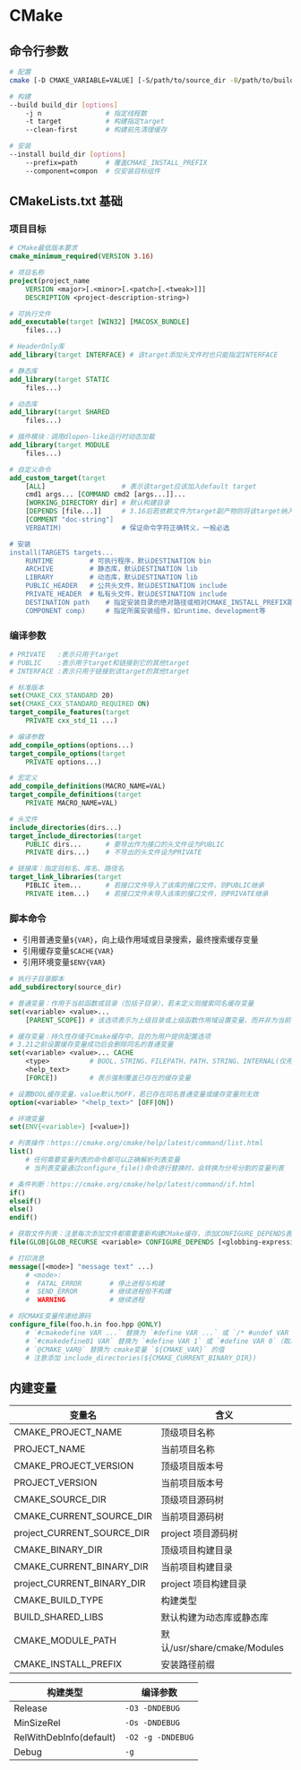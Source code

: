 # CMake

## 命令行参数

<!-- entry begin: cmake cli -->

```sh
# 配置
cmake [-D CMAKE_VARIABLE=VALUE] [-S/path/to/source_dir -B/path/to/build_dir | /path/to/source_dir]

# 构建
--build build_dir [options]
    -j n                # 指定线程数
    -t target           # 构建指定target
    --clean-first       # 构建前先清理缓存

# 安装
--install build_dir [options]
    --prefix=path       # 覆盖CMAKE_INSTALL_PREFIX
    --component=compon  # 仅安装目标组件
```

<!-- entry end -->

## CMakeLists.txt 基础

### 项目目标

```cmake
# CMake最低版本要求
cmake_minimum_required(VERSION 3.16)

# 项目名称
project(project_name
    VERSION <major>[.<minor>[.<patch>[.<tweak>]]]
    DESCRIPTION <project-description-string>)

# 可执行文件
add_executable(target [WIN32] [MACOSX_BUNDLE]
    files...)

# HeaderOnly库
add_library(target INTERFACE) # 该target添加头文件时也只能指定INTERFACE

# 静态库
add_library(target STATIC
    files...)

# 动态库
add_library(target SHARED
    files...)

# 插件模块：调用dlopen-like运行时动态加载
add_library(target MODULE
    files...)

# 自定义命令
add_custom_target(target
    [ALL]                   # 表示该target应该加入default target
    cmd1 args... [COMMAND cmd2 [args...]]...
    [WORKING_DIRECTORY dir] # 默认构建目录
    [DEPENDS [file...]]     # 3.16后若依赖文件为target副产物则将该target纳入依赖启动
    [COMMENT "doc-string"]
    VERBATIM)               # 保证命令字符正确转义，一般必选

# 安装
install(TARGETS targets...
    RUNTIME         # 可执行程序，默认DESTINATION bin
    ARCHIVE         # 静态库，默认DESTINATION lib
    LIBRARY         # 动态库，默认DESTINATION lib
    PUBLIC_HEADER   # 公共头文件，默认DESTINATION include
    PRIVATE_HEADER  # 私有头文件，默认DESTINATION include
    DESTINATION path    # 指定安装目录的绝对路径或相对CMAKE_INSTALL_PREFIX路径
    COMPONENT comp)     # 指定所属安装组件，如runtime、development等
```

### 编译参数

```cmake
# PRIVATE   :表示只用于target
# PUBLIC    :表示用于target和链接到它的其他target
# INTERFACE :表示只用于链接到该target的其他target

# 标准版本
set(CMAKE_CXX_STANDARD 20)
set(CMAKE_CXX_STANDARD_REQUIRED ON)
target_compile_features(target
    PRIVATE cxx_std_11 ...)

# 编译参数
add_compile_options(options...)
target_compile_options(target
    PRIVATE options...)

# 宏定义
add_compile_definitions(MACRO_NAME=VAL)
target_compile_definitions(target
    PRIVATE MACRO_NAME=VAL)

# 头文件
include_directories(dirs...)
target_include_directories(target
    PUBLIC dirs...      # 要导出作为接口的头文件设为PUBLIC
    PRIVATE dirs...)    # 不导出的头文件设为PRIVATE

# 链接库：指定目标名、库名、路径名
target_link_libraries(target
    PIBLIC item...      # 若接口文件导入了该库的接口文件，则PUBLIC继承
    PRIVATE item...)    # 若接口文件未导入该库的接口文件，则PRIVATE继承
```

### 脚本命令

<!-- entry begin: cmake variable script -->

- 引用普通变量`${VAR}`，向上级作用域或目录搜索，最终搜索缓存变量
- 引用缓存变量`$CACHE{VAR}`
- 引用环境变量`$ENV{VAR}`

```cmake
# 执行子目录脚本
add_subdirectory(source_dir)

# 普通变量：作用于当前函数或目录（包括子目录），若未定义则搜索同名缓存变量
set(<variable> <value>...
    [PARENT_SCOPE]) # 该选项表示为上级目录或上级函数作用域设置变量，而并非为当前作用域设置，离开作用域后生效

# 缓存变量：持久性存储于Cmake缓存中，目的为用户提供配置选项
# 3.21之前设置缓存变量成功后会删除同名的普通变量
set(<variable> <value>... CACHE
    <type>          # BOOL、STRING、FILEPATH、PATH、STRING、INTERNAL(仅用于持久化存储变量，隐式FORCE)
    <help_text>
    [FORCE])        # 表示强制覆盖已存在的缓存变量

# 设置BOOL缓存变量，value默认为OFF，若已存在同名普通变量或缓存变量则无效
option(<variable> "<help_text>" [OFF|ON])

# 环境变量
set(ENV{<variable>} [<value>])

# 列表操作：https://cmake.org/cmake/help/latest/command/list.html
list()
    # 任何需要变量列表的命令都可以正确解析列表变量
    # 当列表变量通过configure_file()命令进行替换时，会转换为分号分割的变量列表

# 条件判断：https://cmake.org/cmake/help/latest/command/if.html
if()
elseif()
else()
endif()

# 获取文件列表：注意每次添加文件都需要重新构建CMake缓存，添加CONFIGURE_DEPENDS表示每次build前重新运行一次GLOB
file(GLOB|GLOB_RECURSE <variable> CONFIGURE_DEPENDS [<globbing-expressions>...])

# 打印消息
message([<mode>] "message text" ...)
    # <mode>:
    #  FATAL_ERROR       # 停止进程与构建
    #  SEND_ERROR        # 继续进程但不构建
    #  WARNING           # 继续进程

# 将CMAKE变量传递给源码
configure_file(foo.h.in foo.hpp @ONLY)
    # `#cmakedefine VAR ...` 替换为 `#define VAR ...` 或 `/* #undef VAR */`（取决于cmake是否定义变量VAR）
    # `#cmakedefine01 VAR` 替换为 `#define VAR 1` 或 `#define VAR 0`（取决于cmake是否定义变量VAR）
    # `@CMAKE_VAR@` 替换为 cmake变量 `${CMAKE_VAR}` 的值
    # 注意添加 include_directories(${CMAKE_CURRENT_BINARY_DIR})
```

<!-- entry end -->

## 内建变量

<!-- entry begin: cmake project buildtype builtin-variable -->

| 变量名                     | 含义                         |
| -------------------------- | ---------------------------- |
| CMAKE_PROJECT_NAME         | 顶级项目名称                 |
| PROJECT_NAME               | 当前项目名称                 |
| CMAKE_PROJECT_VERSION      | 顶级项目版本号               |
| PROJECT_VERSION            | 当前项目版本号               |
| CMAKE_SOURCE_DIR           | 顶级项目源码树               |
| CMAKE_CURRENT_SOURCE_DIR   | 当前项目源码树               |
| project_CURRENT_SOURCE_DIR | project 项目源码树           |
| CMAKE_BINARY_DIR           | 顶级项目构建目录             |
| CMAKE_CURRENT_BINARY_DIR   | 当前项目构建目录             |
| project_CURRENT_BINARY_DIR | project 项目构建目录         |
| CMAKE_BUILD_TYPE           | 构建类型                     |
| BUILD_SHARED_LIBS          | 默认构建为动态库或静态库     |
| CMAKE_MODULE_PATH          | 默认/usr/share/cmake/Modules |
| CMAKE_INSTALL_PREFIX       | 安装路径前缀                 |

| 构建类型                | 编译参数          |
| ----------------------- | ----------------- |
| Release                 | `-O3 -DNDEBUG`    |
| MinSizeRel              | `-Os -DNDEBUG`    |
| RelWithDebInfo(default) | `-O2 -g -DNDEBUG` |
| Debug                   | `-g`              |

<!-- entry end -->
